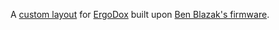A [custom layout][graphical] for [ErgoDox][why] built upon [Ben Blazak's firmware][upstream].


  [ergodox]: http://ergodox.org/
  [graphical]: https://docs.google.com/spreadsheets/d/1zPvpUczpZTnQF0VUazGONtYMMnaI0SEXfTjuyOOY8fk/pubhtml?&headers=false
  [upstream]: https://github.com/benblazak/ergodox-firmware
  [why]: https://gist.github.com/datagrok/8130501
